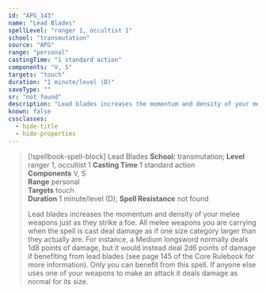 ```yaml
---
id: "APG_143"
name: "Lead Blades"
spellLevel: "ranger 1, occultist 1"
school: "transmutation"
source: "APG"
range: "personal"
castingTime: "1 standard action"
components: "V, S"
targets: "touch"
duration: "1 minute/level (D)"
saveType: ""
sr: "not found"
description: "Lead blades increases the momentum and density of your melee weapons just as they strike a foe. All melee weapons you are carrying when the spell is cast deal damage as if one size category larger than they actually are. For instance, a Medium longsword normally deals 1d8 points of damage, but it would instead deal 2d6 points of damage if benefiting from lead blades (see page 145 of the Core Rulebook for more information). Only you can benefit from this spell. If anyone else uses one of your weapons to make an attack it deals damage as normal for its size."
known: false
cssclasses:
  - hide-title
  - hide-properties
---
```


> [!spellbook-spell-block] Lead Blades
> **School:** transmutation; **Level** ranger 1, occultist 1
> **Casting Time** 1 standard action  
> **Components** V, S  
> **Range** personal  
> **Targets** touch  
> **Duration** 1 minute/level (D); **Spell Resistance** not found
> 
> Lead blades increases the momentum and density of your melee weapons just as they strike a foe. All melee weapons you are carrying when the spell is cast deal damage as if one size category larger than they actually are. For instance, a Medium longsword normally deals 1d8 points of damage, but it would instead deal 2d6 points of damage if benefiting from lead blades (see page 145 of the Core Rulebook for more information). Only you can benefit from this spell. If anyone else uses one of your weapons to make an attack it deals damage as normal for its size.